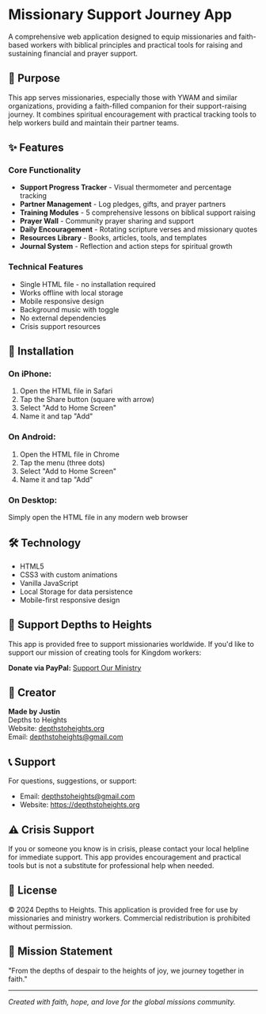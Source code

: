 # Missionary Support Journey App

A comprehensive web application designed to equip missionaries and faith-based workers with biblical principles and practical tools for raising and sustaining financial and prayer support.

## 🎯 Purpose
This app serves missionaries, especially those with YWAM and similar organizations, providing a faith-filled companion for their support-raising journey. It combines spiritual encouragement with practical tracking tools to help workers build and maintain their partner teams.

## ✨ Features

### Core Functionality
- **Support Progress Tracker** - Visual thermometer and percentage tracking
- **Partner Management** - Log pledges, gifts, and prayer partners
- **Training Modules** - 5 comprehensive lessons on biblical support raising
- **Prayer Wall** - Community prayer sharing and support
- **Daily Encouragement** - Rotating scripture verses and missionary quotes
- **Resources Library** - Books, articles, tools, and templates
- **Journal System** - Reflection and action steps for spiritual growth

### Technical Features
- Single HTML file - no installation required
- Works offline with local storage
- Mobile responsive design
- Background music with toggle
- No external dependencies
- Crisis support resources

## 📱 Installation

### On iPhone:
1. Open the HTML file in Safari
2. Tap the Share button (square with arrow)
3. Select "Add to Home Screen"
4. Name it and tap "Add"

### On Android:
1. Open the HTML file in Chrome
2. Tap the menu (three dots)
3. Select "Add to Home Screen"
4. Name it and tap "Add"

### On Desktop:
Simply open the HTML file in any modern web browser

## 🛠️ Technology
- HTML5
- CSS3 with custom animations
- Vanilla JavaScript
- Local Storage for data persistence
- Mobile-first responsive design

## 🙏 Support Depths to Heights

This app is provided free to support missionaries worldwide. If you'd like to support our mission of creating tools for Kingdom workers:

**Donate via PayPal:** [Support Our Ministry](https://www.paypal.com/donate/?hosted_button_id=8GRE7B8C3TP2U)

## 👤 Creator
**Made by Justin**  
Depths to Heights  
Website: [depthstoheights.org](https://depthstoheights.org)  
Email: depthstoheights@gmail.com

## 📞 Support
For questions, suggestions, or support:
- Email: depthstoheights@gmail.com
- Website: https://depthstoheights.org

## ⚠️ Crisis Support
If you or someone you know is in crisis, please contact your local helpline for immediate support. This app provides encouragement and practical tools but is not a substitute for professional help when needed.

## 📜 License
© 2024 Depths to Heights. This application is provided free for use by missionaries and ministry workers. Commercial redistribution is prohibited without permission.

## 🌟 Mission Statement
"From the depths of despair to the heights of joy, we journey together in faith."

---

*Created with faith, hope, and love for the global missions community.*
